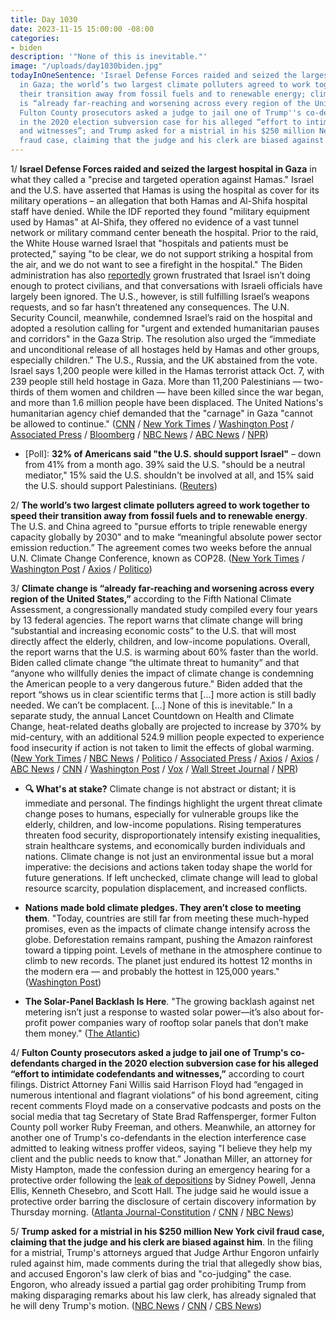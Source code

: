 ```yaml
---
title: Day 1030
date: 2023-11-15 15:00:00 -08:00
categories:
- biden
description: '"None of this is inevitable."'
image: "/uploads/day1030biden.jpg"
todayInOneSentence: 'Israel Defense Forces raided and seized the largest hospital
  in Gaza; the world’s two largest climate polluters agreed to work together to speed
  their transition away from fossil fuels and to renewable energy; climate change
  is “already far-reaching and worsening across every region of the United States”;
  Fulton County prosecutors asked a judge to jail one of Trump''s co-defendants charged
  in the 2020 election subversion case for his alleged “effort to intimidate codefendants
  and witnesses”; and Trump asked for a mistrial in his $250 million New York civil
  fraud case, claiming that the judge and his clerk are biased against him. '
---
```


1/ **Israel Defense Forces raided and seized the largest hospital in Gaza** in what they called a "precise and targeted operation against Hamas." Israel and the U.S. have asserted that Hamas is using the hospital as cover for its military operations – an allegation that both Hamas and Al-Shifa hospital staff have denied. While the IDF reported they found "military equipment used by Hamas" at Al-Shifa, they offered no evidence of a vast tunnel network or military command center beneath the hospital. Prior to the raid, the White House warned Israel that "hospitals and patients must be protected," saying "to be clear, we do not support striking a hospital from the air, and we do not want to see a firefight in the hospital." The Biden administration has also [reportedly](https://www.bloomberg.com/news/articles/2023-11-15/us-frustration-with-israel-grows-as-gaza-civilian-deaths-mount?sref=MIBMEEoj) grown frustrated that Israel isn’t doing enough to protect civilians, and that conversations with Israeli officials have largely been ignored. The U.S., however, is still fulfilling Israel’s weapons requests, and so far hasn’t threatened any consequences. The U.N. Security Council, meanwhile, condemned Israel’s raid on the hospital and adopted a resolution calling for "urgent and extended humanitarian pauses and corridors" in the Gaza Strip. The resolution also urged the “immediate and unconditional release of all hostages held by Hamas and other groups, especially children.” The U.S., Russia, and the UK abstained from the vote. Israel says 1,200 people were killed in the Hamas terrorist attack Oct. 7, with 239 people still held hostage in Gaza. More than 11,200 Palestinians — two-thirds of them women and children — have been killed since the war began, and more than 1.6 million people have been displaced. The United Nations's humanitarian agency chief demanded that the "carnage" in Gaza "cannot be allowed to continue." ([CNN](https://www.cnn.com/middleeast/live-news/israel-hamas-war-gaza-news-11-15-23/index.html) / [New York Times](https://www.nytimes.com/live/2023/11/15/world/israel-hamas-war-gaza-news) / [Washington Post](https://www.washingtonpost.com/world/2023/11/14/israel-war-hamas-gaza-al-shifa-news/) / [Associated Press](https://apnews.com/article/israel-hamas-war-live-updates-11-15-2023-0963b86b73fb248951571a4114ea4f39) / [Bloomberg](https://www.bloomberg.com/news/articles/2023-11-15/israel-latest-troops-enter-gaza-hospital-us-frustration-builds?srnd=premium&sref=MIBMEEoj) / [NBC News](https://www.nbcnews.com/news/world/live-blog/israel-hamas-war-live-updates-rcna125258) / [ABC News](https://abcnews.go.com/International/live-updates?id=104837945) / [NPR](https://www.npr.org/2023/11/15/1213145028/israel-hamas-gaza-hospital))

* \[Poll\]: **32% of Americans said "the U.S. should support Israel"** – down from 41% from a month ago. 39% said the U.S. "should be a neutral mediator," 15% said the U.S. shouldn't be involved at all, and 15% said the U.S. should support Palestinians. ([Reuters](https://www.reuters.com/world/us-public-support-israel-drops-majority-backs-ceasefire-reutersipsos-2023-11-15/))

2/ **The world’s two largest climate polluters agreed to work together to speed their transition away from fossil fuels and to renewable energy**. The U.S. and China agreed to "pursue efforts to triple renewable energy capacity globally by 2030" and to make “meaningful absolute power sector emission reduction.” The agreement comes two weeks before the annual U.N. Climate Change Conference, known as COP28. ([New York Times](https://www.nytimes.com/2023/11/14/climate/us-china-climate-agreement.html) / [Washington Post](https://www.washingtonpost.com/climate-environment/2023/11/15/china-united-states-climate-change-talks/) / [Axios](https://www.axios.com/2023/11/15/us-china-climate-deal) / [Politico](https://www.politico.com/news/2023/11/15/us-china-climate-united-nations-00127281))

3/ **Climate change is “already far-reaching and worsening across every region of the United States,”** according to the Fifth National Climate Assessment, a congressionally mandated study compiled every four years by 13 federal agencies. The report warns that climate change will bring “substantial and increasing economic costs” to the U.S. that will most directly affect the elderly, children, and low-income populations. Overall, the report warns that the U.S. is warming about 60% faster than the world. Biden called climate change “the ultimate threat to humanity” and that “anyone who willfully denies the impact of climate change is condemning the American people to a very dangerous future." Biden added that the report “shows us in clear scientific terms that \[...\] more action is still badly needed. We can’t be complacent. \[...\] None of this is inevitable.” In a separate study, the annual Lancet Countdown on Health and Climate Change, heat-related deaths globally are projected to increase by 370% by mid-century, with an additional 524.9 million people expected to experience food insecurity if action is not taken to limit the effects of global warming. ([New York Times](https://www.nytimes.com/2023/11/14/climate/biden-national-climate-assessment.html) / [NBC News](https://www.nbcnews.com/science/environment/global-heat-deaths-quadruple-action-not-taken-climate-change-study-fin-rcna125187) / [Politico](https://www.politico.com/news/2023/11/14/government-report-climate-change-costs-rise-00126958) / [Associated Press](https://apnews.com/article/climate-change-future-warming-disasters-america-a419265bb733adcb7c62b4111028aa0c) / [Axios](https://www.axios.com/2023/11/14/climate-change-heat-related-deaths-surge-lancet-report) / [Axios](https://www.axios.com/2023/11/14/major-new-climate-report-us-hit-hard-climate-change) / [ABC News](https://abcnews.go.com/International/effects-climate-change-worsening-part-us-report/story?id=104830681) / [CNN](https://www.cnn.com/2023/11/14/us/national-climate-assessment-extreme-weather-costs/index.html) / [Washington Post](https://www.washingtonpost.com/climate-environment/2023/11/14/national-climate-assessment-impacts-warming/) / [Vox](https://www.vox.com/climate/23959402/national-climate-assessment-nca-report-biden-trump) / [Wall Street Journal](https://www.wsj.com/science/environment/climate-change-us-economy-c9fbda96?mod=hp_lead_pos9) / [NPR](https://www.npr.org/2023/11/14/1206506962/climate-change-affects-your-life-in-3-big-ways-a-new-report-warns))

* **🔍 What's at stake?** Climate change is not abstract or distant; it is immediate and personal. The findings highlight the urgent threat climate change poses to humans, especially for vulnerable groups like the elderly, children, and low-income populations. Rising temperatures threaten food security, disproportionately intensify existing inequalities, strain healthcare systems, and economically burden individuals and nations. Climate change is not just an environmental issue but a moral imperative: the decisions and actions taken today shape the world for future generations. If left unchecked, climate change will lead to global resource scarcity, population displacement, and increased conflicts.

* **Nations made bold climate pledges. They aren’t close to meeting them**. "Today, countries are still far from meeting these much-hyped promises, even as the impacts of climate change intensify across the globe. Deforestation remains rampant, pushing the Amazon rainforest toward a tipping point. Levels of methane in the atmosphere continue to climb to new records. The planet just endured its hottest 12 months in the modern era — and probably the hottest in 125,000 years." ([Washington Post](https://www.washingtonpost.com/climate-environment/2023/11/15/un-climate-cop26-pledges/))

* **The Solar-Panel Backlash Is Here**. "The growing backlash against net metering isn’t just a response to wasted solar power—it’s also about for-profit power companies wary of rooftop solar panels that don’t make them money." ([The Atlantic](https://www.theatlantic.com/science/archive/2023/10/solar-power-duck-curve-waste/675842/))

4/ **Fulton County prosecutors asked a judge to jail one of Trump's co-defendants charged in the 2020 election subversion case for his alleged “effort to intimidate codefendants and witnesses,”** according to court filings. District Attorney Fani Willis said Harrison Floyd had “engaged in numerous intentional and flagrant violations” of his bond agreement, citing recent comments Floyd made on a conservative podcasts and posts on the social media that tag Secretary of State Brad Raffensperger, former Fulton County poll worker Ruby Freeman, and others. Meanwhile, an attorney for another one of Trump's co-defendants in the election interference case admitted to leaking witness proffer videos, saying "I believe they help my client and the public needs to know that.” Jonathan Miller, an attorney for Misty Hampton, made the confession during an emergency hearing for a protective order following the [leak of depositions](https://whatthefuckjusthappenedtoday.com/2023/11/14/day-1029/#3-fulton-county-district-attorney-fa) by Sidney Powell, Jenna Ellis, Kenneth Chesebro, and Scott Hall. The judge said he would issue a protective order barring the disclosure of certain discovery information by Thursday morning. ([Atlanta Journal-Constitution](https://www.ajc.com/politics/breaking-fulton-da-seeks-to-revoke-bond-of-trump-co-defendant/P36NTXT7WVHYPJOHQMKNIEQQH4/) / [CNN](https://www.cnn.com/2023/11/15/politics/harrison-floyd-fulton-county/index.html) / [NBC News](https://www.nbcnews.com/politics/donald-trump/lawyer-trump-co-defendant-georgia-case-admits-leaking-witness-videos-rcna125398))

5/ **Trump asked for a mistrial in his $250 million New York civil fraud case, claiming that the judge and his clerk are biased against him**. In the filing for a mistrial, Trump's attorneys argued that Judge Arthur Engoron unfairly ruled against him, made comments during the trial that allegedly show bias, and accused Engoron's law clerk of bias and "co-judging" the case. Engoron, who already issued a partial gag order prohibiting Trump from making disparaging remarks about his law clerk, has already signaled that he will deny Trump's motion. ([NBC News](https://www.nbcnews.com/politics/donald-trump/trump-attorneys-renew-criticism-judge-clerk-new-york-fraud-case-filing-rcna125336) / [CNN](https://www.cnn.com/2023/11/15/politics/trump-fraud-mistrial-request/) / [CBS News](https://www.cbsnews.com/news/trump-seeks-mistrial-new-york-fraud-case-claims-judge-biased/))